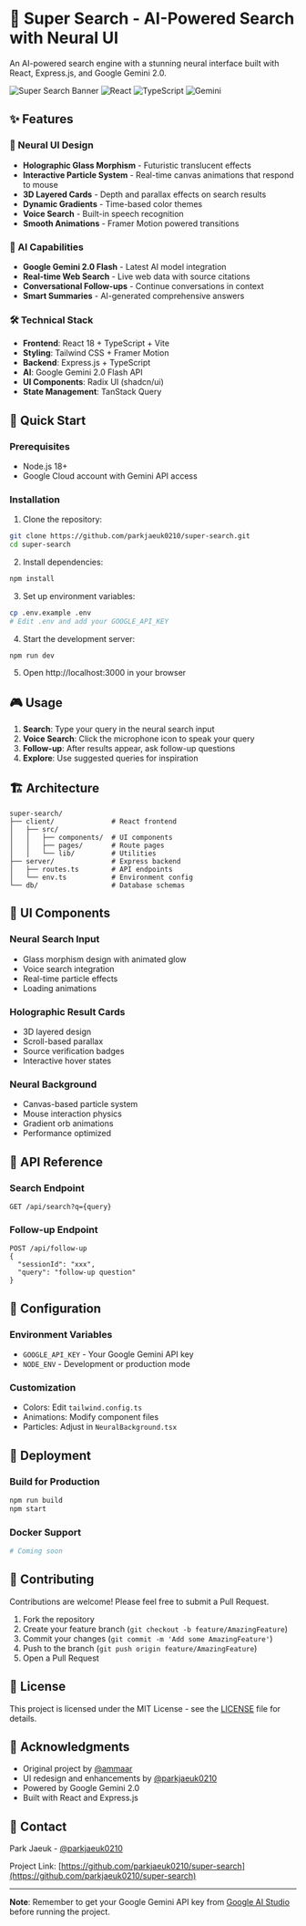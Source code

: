 # 🚀 Super Search - AI-Powered Search with Neural UI

An AI-powered search engine with a stunning neural interface built with React, Express.js, and Google Gemini 2.0.

![Super Search Banner](https://img.shields.io/badge/AI-Powered%20Search-purple?style=for-the-badge)
![React](https://img.shields.io/badge/React-18.3.1-blue?style=for-the-badge&logo=react)
![TypeScript](https://img.shields.io/badge/TypeScript-5.6.3-blue?style=for-the-badge&logo=typescript)
![Gemini](https://img.shields.io/badge/Gemini-2.0-orange?style=for-the-badge&logo=google)

## ✨ Features

### 🎨 Neural UI Design
- **Holographic Glass Morphism** - Futuristic translucent effects
- **Interactive Particle System** - Real-time canvas animations that respond to mouse
- **3D Layered Cards** - Depth and parallax effects on search results
- **Dynamic Gradients** - Time-based color themes
- **Voice Search** - Built-in speech recognition
- **Smooth Animations** - Framer Motion powered transitions

### 🤖 AI Capabilities
- **Google Gemini 2.0 Flash** - Latest AI model integration
- **Real-time Web Search** - Live web data with source citations
- **Conversational Follow-ups** - Continue conversations in context
- **Smart Summaries** - AI-generated comprehensive answers

### 🛠️ Technical Stack
- **Frontend**: React 18 + TypeScript + Vite
- **Styling**: Tailwind CSS + Framer Motion
- **Backend**: Express.js + TypeScript
- **AI**: Google Gemini 2.0 Flash API
- **UI Components**: Radix UI (shadcn/ui)
- **State Management**: TanStack Query

## 🚀 Quick Start

### Prerequisites
- Node.js 18+ 
- Google Cloud account with Gemini API access

### Installation

1. Clone the repository:
```bash
git clone https://github.com/parkjaeuk0210/super-search.git
cd super-search
```

2. Install dependencies:
```bash
npm install
```

3. Set up environment variables:
```bash
cp .env.example .env
# Edit .env and add your GOOGLE_API_KEY
```

4. Start the development server:
```bash
npm run dev
```

5. Open http://localhost:3000 in your browser

## 🎮 Usage

1. **Search**: Type your query in the neural search input
2. **Voice Search**: Click the microphone icon to speak your query
3. **Follow-up**: After results appear, ask follow-up questions
4. **Explore**: Use suggested queries for inspiration

## 🏗️ Architecture

```
super-search/
├── client/              # React frontend
│   ├── src/
│   │   ├── components/  # UI components
│   │   ├── pages/       # Route pages
│   │   └── lib/         # Utilities
├── server/              # Express backend
│   ├── routes.ts        # API endpoints
│   └── env.ts           # Environment config
└── db/                  # Database schemas
```

## 🎨 UI Components

### Neural Search Input
- Glass morphism design with animated glow
- Voice search integration
- Real-time particle effects
- Loading animations

### Holographic Result Cards
- 3D layered design
- Scroll-based parallax
- Source verification badges
- Interactive hover states

### Neural Background
- Canvas-based particle system
- Mouse interaction physics
- Gradient orb animations
- Performance optimized

## 📝 API Reference

### Search Endpoint
```
GET /api/search?q={query}
```

### Follow-up Endpoint
```
POST /api/follow-up
{
  "sessionId": "xxx",
  "query": "follow-up question"
}
```

## 🔧 Configuration

### Environment Variables
- `GOOGLE_API_KEY` - Your Google Gemini API key
- `NODE_ENV` - Development or production mode

### Customization
- Colors: Edit `tailwind.config.ts`
- Animations: Modify component files
- Particles: Adjust in `NeuralBackground.tsx`

## 🚀 Deployment

### Build for Production
```bash
npm run build
npm start
```

### Docker Support
```dockerfile
# Coming soon
```

## 🤝 Contributing

Contributions are welcome! Please feel free to submit a Pull Request.

1. Fork the repository
2. Create your feature branch (`git checkout -b feature/AmazingFeature`)
3. Commit your changes (`git commit -m 'Add some AmazingFeature'`)
4. Push to the branch (`git push origin feature/AmazingFeature`)
5. Open a Pull Request

## 📄 License

This project is licensed under the MIT License - see the [LICENSE](LICENSE) file for details.

## 🙏 Acknowledgments

- Original project by [@ammaar](https://x.com/ammaar)
- UI redesign and enhancements by [@parkjaeuk0210](https://github.com/parkjaeuk0210)
- Powered by Google Gemini 2.0
- Built with React and Express.js

## 📧 Contact

Park Jaeuk - [@parkjaeuk0210](https://github.com/parkjaeuk0210)

Project Link: [https://github.com/parkjaeuk0210/super-search](https://github.com/parkjaeuk0210/super-search)

---

**Note**: Remember to get your Google Gemini API key from [Google AI Studio](https://makersuite.google.com/app/apikey) before running the project.
